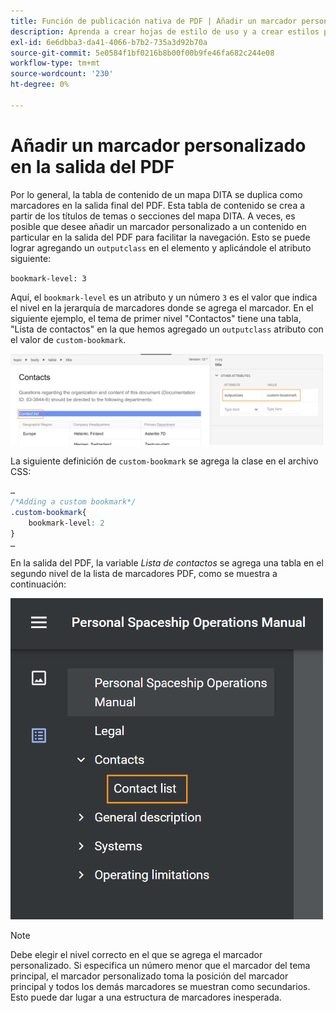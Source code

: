 ```yaml
---
title: Función de publicación nativa de PDF | Añadir un marcador personalizado en la salida del PDF
description: Aprenda a crear hojas de estilo de uso y a crear estilos para el contenido.
exl-id: 6e6dbba3-da41-4066-b7b2-735a3d92b70a
source-git-commit: 5e0584f1bf0216b8b00f00b9fe46fa682c244e08
workflow-type: tm+mt
source-wordcount: '230'
ht-degree: 0%

---
```


# Añadir un marcador personalizado en la salida del PDF

Por lo general, la tabla de contenido de un mapa DITA se duplica como marcadores en la salida final del PDF. Esta tabla de contenido se crea a partir de los títulos de temas o secciones del mapa DITA. A veces, es posible que desee añadir un marcador personalizado a un contenido en particular en la salida del PDF para facilitar la navegación. Esto se puede lograr agregando un `outputclass` en el elemento y aplicándole el atributo siguiente:

`bookmark-level: 3`

Aquí, el `bookmark-level` es un atributo y un número `3` es el valor que indica el nivel en la jerarquía de marcadores donde se agrega el marcador. En el siguiente ejemplo, el tema de primer nivel &quot;Contactos&quot; tiene una tabla, &quot;Lista de contactos&quot; en la que hemos agregado un `outputclass` atributo con el valor de `custom-bookmark`.


<img src="./assets/custom-bookmark-attribute.png" width="500">

La siguiente definición de `custom-bookmark` se agrega la clase en el archivo CSS:

```css
…
/*Adding a custom bookmark*/
.custom-bookmark{
    bookmark-level: 2
}
…
```

En la salida del PDF, la variable *Lista de contactos* se agrega una tabla en el segundo nivel de la lista de marcadores PDF, como se muestra a continuación:

<img src="./assets/custom-bookmark-in-pdf-output.png" width="500">

>[!NOTE]
>
>Debe elegir el nivel correcto en el que se agrega el marcador personalizado. Si especifica un número menor que el marcador del tema principal, el marcador personalizado toma la posición del marcador principal y todos los demás marcadores se muestran como secundarios. Esto puede dar lugar a una estructura de marcadores inesperada.
